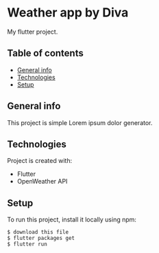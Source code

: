 # Weather app by Diva

My flutter project.

## Table of contents
* [General info](#general-info)
* [Technologies](#technologies)
* [Setup](#setup)

## General info
This project is simple Lorem ipsum dolor generator.
	
## Technologies
Project is created with:
* Flutter
* OpenWeather API
	
## Setup
To run this project, install it locally using npm:

```
$ download this file
$ flutter packages get
$ flutter run
```
